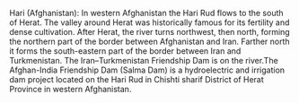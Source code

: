 Hari (Afghanistan): In western Afghanistan the Hari Rud flows to the south of Herat. The valley around Herat was historically famous for its fertility and dense cultivation. After Herat, the river turns northwest, then north, forming the northern part of the border between Afghanistan and Iran. Farther north it forms the south-eastern part of the border between Iran and Turkmenistan. The Iran–Turkmenistan Friendship Dam is on the river.The Afghan-India Friendship Dam (Salma Dam) is a hydroelectric and irrigation dam project located on the Hari Rud in Chishti sharif District of Herat Province in western Afghanistan.
